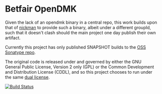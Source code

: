 Betfair OpenDMK
===============

Given the lack of an opendmk binary in a central repo, this work builds upon that of [nickman](https://github.com/nickman/OpenDMK) to provide such a binary, albeit under a different groupId, such that it doesn't clash should the main project one day publish their own artifact.

Currently this project has only published SNAPSHOT builds to the [OSS Sonatype repo](https://oss.sonatype.org/content/repositories/snapshots/com/betfair/net/java/opendmk/).

The original code is released under and governed by either the GNU General Public License, Version 2 only (GPL) or the Common Development and Distribution License (CDDL), and so this project chooses to run under the same [dual license](https://opendmk.java.net/legal_notices/licenses.txt).

[![Build Status](https://travis-ci.org/betfair/opendmk.png?branch=master)](https://travis-ci.org/betfair/opendmk)
